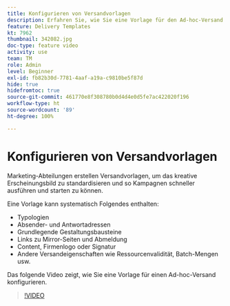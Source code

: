 ```yaml
---
title: Konfigurieren von Versandvorlagen
description: Erfahren Sie, wie Sie eine Vorlage für den Ad-hoc-Versand konfigurieren.
feature: Delivery Templates
kt: 7962
thumbnail: 342082.jpg
doc-type: feature video
activity: use
team: TM
role: Admin
level: Beginner
exl-id: fb82b30d-7781-4aaf-a19a-c9810be5f87d
hide: true
hidefromtoc: true
source-git-commit: 461770e8f308780b0d4d4e0d5fe7ac422020f196
workflow-type: ht
source-wordcount: '89'
ht-degree: 100%

---
```


# Konfigurieren von Versandvorlagen

Marketing-Abteilungen erstellen Versandvorlagen, um das kreative Erscheinungsbild zu standardisieren und so Kampagnen schneller ausführen und starten zu können.

Eine Vorlage kann systematisch Folgendes enthalten:

* Typologien
* Absender- und Antwortadressen
* Grundlegende Gestaltungsbausteine
* Links zu Mirror-Seiten und Abmeldung
* Content, Firmenlogo oder Signatur
* Andere Versandeigenschaften wie Ressourcenvalidität, Batch-Mengen usw.

Das folgende Video zeigt, wie Sie eine Vorlage für einen Ad-hoc-Versand konfigurieren.

>[!VIDEO](https://video.tv.adobe.com/v/342082?quality=12)
